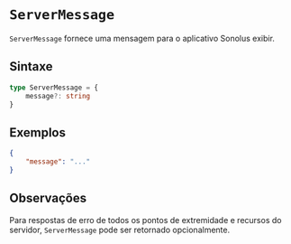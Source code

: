 # `ServerMessage`

`ServerMessage` fornece uma mensagem para o aplicativo Sonolus exibir.

## Sintaxe

```ts
type ServerMessage = {
    message?: string
}
```

## Exemplos

```json
{
    "message": "..."
}
```

## Observações

Para respostas de erro de todos os pontos de extremidade e recursos do servidor, `ServerMessage` pode ser retornado opcionalmente.
